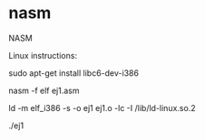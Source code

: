 # nasm
NASM

Linux instructions:

sudo apt-get install libc6-dev-i386

nasm -f elf ej1.asm

ld -m elf_i386 -s -o ej1 ej1.o -lc -I /lib/ld-linux.so.2

./ej1
